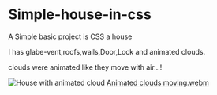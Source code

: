 # Simple-house-in-css

A Simple basic project is CSS a house

I has glabe-vent,roofs,walls,Door,Lock and animated clouds.

clouds were animated like they move with air...!


![House with animated cloud](https://github.com/GURUPRASATH-DEVELOPER/Simple-house-in-css/assets/138384576/f92c08f4-d2ce-46ee-9102-c92402623781)
[Animated clouds moving.webm](https://github.com/GURUPRASATH-DEVELOPER/Simple-house-in-css/assets/138384576/4852e8fb-0ffa-47d9-bb6e-f7a033b76eac)
